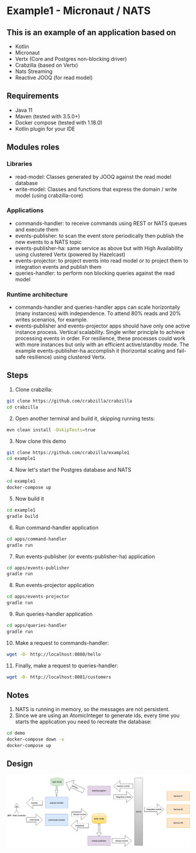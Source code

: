 # Example1 - Micronaut / NATS

## This is an example of an application based on

* Kotlin
* Micronaut
* Vertx (Core and Postgres non-blocking driver)
* Crabzilla (based on Vertx)
* Nats Streaming
* Reactive JOOQ (for read model)

## Requirements

* Java 11
* Maven (tested with 3.5.0+)
* Docker compose (tested with 1.18.0)
* Kotlin plugin for your IDE

## Modules roles

### Libraries
* read-model: Classes generated by JOOQ against the read model database
* write-model: Classes and functions that express the domain / write model (using crabzilla-core)

### Applications
* commands-handler: to receive commands using REST or NATS queues and execute them
* events-publisher: to scan the event store periodically then publish the new events to a NATS topic
* events-publisher-ha: same service as above but with High Availability using clustered Vertx (powered by Hazelcast)
* events-projector: to project events into read model or to project them to integration events and publish them
* queries-handler: to perform non blocking queries against the read model

### Runtime architecture
* commands-handler and queries-handler apps can scale horizontally (many instances) with independence. To attend 80% reads and 20% writes scenarios, for example.
* events-publisher and events-projector apps should have only one active instance process. Vertical scalability. Single writer principle to achieve processing events in order. For resilience, these processes could work with more instances but only with an efficient active/standby mode. The example events-publisher-ha accomplish it (horizontal scaling and fail-safe resilience) using clustered Vertx.

## Steps

1. Clone crabzilla:

```bash
git clone https://github.com/crabzilla/crabzilla
cd crabzilla
```

2. Open another terminal and build it, skipping running tests:

```bash
mvn clean install -DskipTests=true
```

3. Now clone this demo

```bash
git clone https://github.com/crabzilla/example1
cd example1
```


4. Now let's start the Postgres database and NATS

```bash
cd example1
docker-compose up
```


5. Now build it

```bash
cd example1
gradle build
```

6. Run command-handler application

```bash
cd apps/command-handler
gradle run
```

7. Run events-publisher (or events-publisher-ha) application

```bash
cd apps/events-publisher
gradle run
```

8. Run events-projector application

```bash
cd apps/events-projector
gradle run
```

9. Run queries-handler application

```bash
cd apps/queries-handler
gradle run
```

10. Make a request to commands-handler:

```bash
wget -O- http://localhost:8080/hello
```

11. Finally, make a request to queries-handler:

```bash
wget -O- http://localhost:8081/customers
```

## Notes

1. NATS is running in memory, so the messages are not persistent.
2. Since we are using an AtomicInteger to generate ids, every time you starts the application you need to recreate the database:

```bash
cd demo
docker-compose down -v
docker-compose up
```

## Design

![GitHub Logo](/cqrs-arch-outbox.png)
